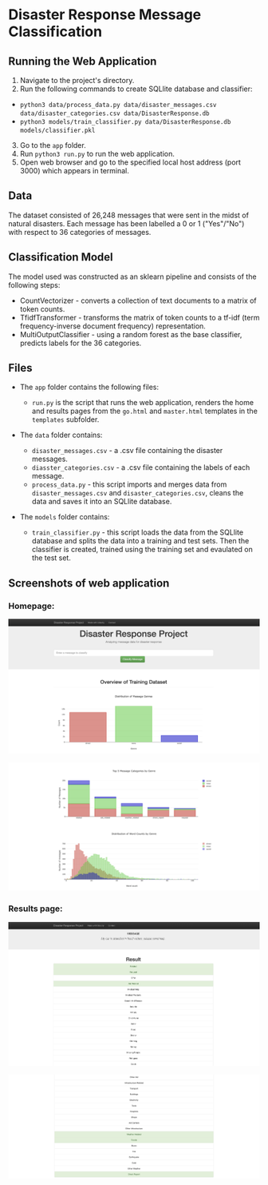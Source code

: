 # Disaster Response Message Classification

## Running the Web Application 

1. Navigate to the project's directory. 
2. Run the following commands to create SQLlite database and classifier: 
 * `python3 data/process_data.py data/disaster_messages.csv data/disaster_categories.csv data/DisasterResponse.db`
 * `python3 models/train_classifier.py data/DisasterResponse.db models/classifier.pkl`
3. Go to the `app` folder. 
4. Run `python3 run.py` to run the web application. 
5. Open web browser and go to the specified local host address (port 3000) which appears in terminal. 

## Data

The dataset consisted of 26,248 messages that were sent in the midst of natural disasters. Each message has been labelled a 0 or 1 ("Yes"/"No") with respect to 36 categories of messages. 

## Classification Model

The model used was constructed as an sklearn pipeline and consists of the following steps: 

* CountVectorizer - converts a collection of text documents to a matrix of token counts.
* TfidfTransformer - transforms the matrix of token counts to a tf-idf (term frequency-inverse document frequency) representation.
* MultiOutputClassifier - using a random forest as the base classifier, predicts labels for the 36 categories. 

## Files 

* The `app` folder contains the following files: 

  * `run.py` is the script that runs the web application, renders the home and results pages from the `go.html` and `master.html` templates in the `templates` subfolder. 

* The `data` folder contains: 

  * `disaster_messages.csv` - a .csv file containing the disaster messages. 
  * `diasster_categories.csv` - a .csv file containing the labels of each message. 
  * `process_data.py` - this script imports and merges data from `disaster_messages.csv` and `disaster_categories.csv`, cleans the data and saves it into an SQLlite database. 

* The `models` folder contains: 

  * `train_classifier.py` - this script loads the data from the SQLlite database and splits the data into a training and test sets. Then the classifier is created, trained using the training set and evaulated on the test set. 

## Screenshots of web application

### Homepage: 

![Web App Homepage 1](/images/homepage1.png)

![Web App Homepage 2](/images/homepage2.png)

### Results page: 

![Web App Results 1](/images/result1.png)

![Web App Results 2](/images/result2.png)



